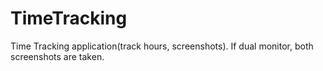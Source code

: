 # TimeTracking
Time Tracking application(track hours, screenshots). If dual monitor, both screenshots are taken.
